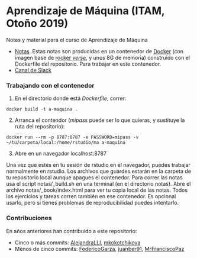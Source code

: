 # Aprendizaje de Máquina (ITAM, Otoño 2019)

Notas y material para el curso de Aprendizaje de Máquina

- [Notas](https://trusting-payne-50ed4b.netlify.com). Estas notas son producidas
en un contenedor de [Docker](https://www.docker.com/products/docker-desktop) (con imagen base de [rocker *verse*](https://www.rocker-project.org), y unos
8G de memoria) construido con el Dockerfile del repositorio. Para trabajar en este contenedor.
- [Canal de Slack](https://join.slack.com/t/aprendizajeitam2019/shared_invite/enQtNzIyNzEyNTEyNTAwLWZkZDRmYmFhZjJhZWJhYmI2MTQ3NWIyN2E3ODhlMjhhNTZmNjE0MmY4NTJhM2EzZGQxMjMxYTNmYjVkYjM0ZmM)

### Trabajando con el contenedor

1. En el directorio donde está *Dockerfile*, correr:
```
docker build -t a-maquina .
```

2. Arranca el contendor (*mipass* puede ser lo que quieras, y sustituye la ruta del repositorio):

```
docker run --rm -p 8787:8787 -e PASSWORD=mipass -v ~/tu/carpeta/local:/home/rstudio/ma a-maquina
```

3. Abre en un navegador localhost:8787

Una vez que estés en tu sesión de rstudio en el navegador, puedes trabajar normalmente en rstudio. Los archivos que
guardes estarán en la carpeta de tu repositorio local aunque apagues el contenedor. Para correr las notas 
usa el script notas/\_build.sh en una terminal (en el directorio notas). Abre el archivo notas/\_book/index.html para ver tu copia local de las notas. Todos 
los ejercicios y tareas corren también en ese contenedor. Es opcional usarlo,
pero si tienes problemas de reproducibilidad puedes intentarlo.


### Contribuciones

En años anteriores han contribuido a este repositorio:

- Cinco o más commits: [AlejandraLLI](https://github.com/AlejandraLLI), [mkokotchikova](https://github.com/mkokotchikova)
- Menos de cinco commits: [FedericoGarza](https://github.com/FedericoGarza), [juanber91](https://github.com/juanber91), [MrFranciscoPaz](https://github.com/MrFranciscoPaz)
